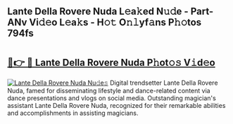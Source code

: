 ## Lante Della Rovere Nuda L𝚎a𝚔ed N𝚞𝚍e - Part-ANv Vi𝚍𝚎o L𝚎a𝚔s - H𝚘𝚝 O𝚗𝚕yf𝚊ns P𝚑𝚘tos 794fs

# <h2><a href="http://kf3c0fd.oniu.top/?m=Lante+Della+Rovere+Nuda">🔗👉 🔴 Lante Della Rovere Nuda P𝚑ot𝚘𝚜 V𝚒d𝚎o</a></h2>

[![Lante Della Rovere Nuda Nu𝚍e𝚜](https://i.imgur.com/0qMVB7G.gif)](http://kf3c0fd.oniu.top/?m=Lante+Della+Rovere+Nuda)
Digital trendsetter Lante Della Rovere Nuda, famed for disseminating lifestyle and dance-related content via dance presentations and vlogs on social media. Outstanding magician's assistant Lante Della Rovere Nuda, recognized for their remarkable abilities and accomplishments in assisting magicians.  
